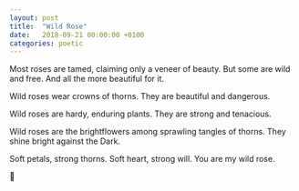 ```yaml
---
layout: post
title:  "Wild Rose"
date:   2018-09-21 00:00:00 +0100
categories: poetic
---
```

Most roses are tamed, claiming only a veneer of beauty. But some are wild and free. And all the more beautiful for it.

Wild roses wear crowns of thorns.
They are beautiful and dangerous.

Wild roses are hardy, enduring plants.
They are strong and tenacious.

Wild roses are the brightflowers among sprawling tangles of thorns.
They shine bright against the Dark.

Soft petals, strong thorns. Soft heart, strong will. You are my wild rose.

🌹

